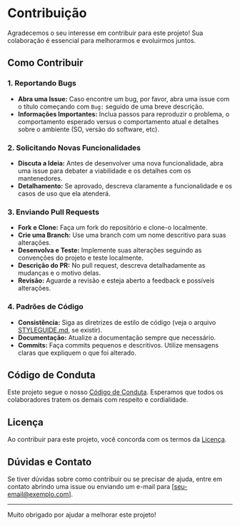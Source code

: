 # Contribuição

Agradecemos o seu interesse em contribuir para este projeto! Sua colaboração é essencial para melhorarmos e evoluirmos juntos.

## Como Contribuir

### 1. Reportando Bugs
- **Abra uma Issue:** Caso encontre um bug, por favor, abra uma issue com o título começando com `Bug:` seguido de uma breve descrição.
- **Informações Importantes:** Inclua passos para reproduzir o problema, o comportamento esperado versus o comportamento atual e detalhes sobre o ambiente (SO, versão do software, etc).

### 2. Solicitando Novas Funcionalidades
- **Discuta a Ideia:** Antes de desenvolver uma nova funcionalidade, abra uma issue para debater a viabilidade e os detalhes com os mantenedores.
- **Detalhamento:** Se aprovado, descreva claramente a funcionalidade e os casos de uso que ela atenderá.

### 3. Enviando Pull Requests
- **Fork e Clone:** Faça um fork do repositório e clone-o localmente.
- **Crie uma Branch:** Use uma branch com um nome descritivo para suas alterações.
- **Desenvolva e Teste:** Implemente suas alterações seguindo as convenções do projeto e teste localmente.
- **Descrição do PR:** No pull request, descreva detalhadamente as mudanças e o motivo delas.
- **Revisão:** Aguarde a revisão e esteja aberto a feedback e possíveis alterações.

### 4. Padrões de Código
- **Consistência:** Siga as diretrizes de estilo de código (veja o arquivo [STYLEGUIDE.md](STYLEGUIDE.md), se existir).
- **Documentação:** Atualize a documentação sempre que necessário.
- **Commits:** Faça commits pequenos e descritivos. Utilize mensagens claras que expliquem o que foi alterado.

## Código de Conduta

Este projeto segue o nosso [Código de Conduta](CODE_OF_CONDUCT.md). Esperamos que todos os colaboradores tratem os demais com respeito e cordialidade.

## Licença

Ao contribuir para este projeto, você concorda com os termos da [Licença](LICENSE).

## Dúvidas e Contato

Se tiver dúvidas sobre como contribuir ou se precisar de ajuda, entre em contato abrindo uma issue ou enviando um e-mail para [seu-email@exemplo.com].

---

Muito obrigado por ajudar a melhorar este projeto!
